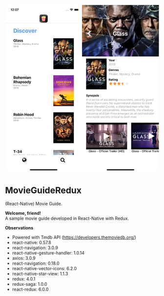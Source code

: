 <img src="https://raw.githubusercontent.com/rafaelrcorrea/MovieGuideRedux/master/capture_screen.png" title="capture-screen" alt="capture-screen">

# MovieGuideRedux
(React-Native) Movie Guide.

**Welcome, friend!**<br/>
A sample movie guide developed in React-Native with Redux.

**Observations**
- Powered with Tmdb API (https://developers.themoviedb.org/)
- react-native: 0.57.8
- react-navigation: 3.0.9
- react-native-gesture-handler: 1.0.14
- axios: 3.0.9
- react-navigation: 0.18.0
- react-native-vector-icons: 6.2.0
- react-native-star-view: 1.1.3
- redux: 4.0.1
- redux-saga: 1.0.0
- react-redux: 6.0.0